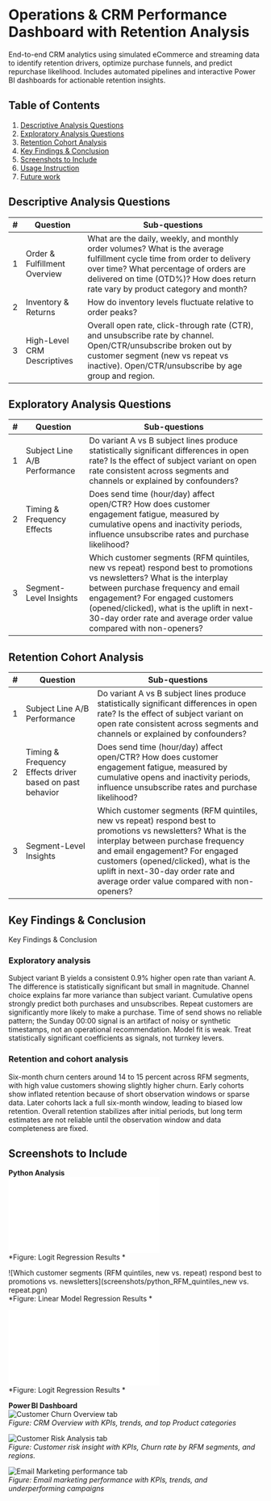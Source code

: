 # Operations & CRM Performance Dashboard with Retention Analysis

End-to-end CRM analytics using simulated eCommerce and streaming data to identify retention drivers, optimize purchase funnels, and predict repurchase likelihood. Includes automated pipelines and interactive Power BI dashboards for actionable retention insights.

## Table of Contents  
1. [Descriptive Analysis Questions](#descriptive-analysis-questions)  
2. [Exploratory Analysis Questions](#exploratory-analysis-questions)  
3. [Retention Cohort Analysis](#retention-cohort-analysis)  
4. [Key Findings & Conclusion](#key-findings--conclusion)  
5. [Screenshots to Include](#screenshots-to-include)  
6. [Usage Instruction](#usage-instruction)  
7. [Future work](#future-work)

## Descriptive Analysis Questions

| #  | Question | Sub-questions |
|---|------------------------------------------------|---------------|
| 1  | Order & Fulfillment Overview | What are the daily, weekly, and monthly order volumes? What is the average fulfillment cycle time from order to delivery over time? What percentage of orders are delivered on time (OTD%)? How does return rate vary by product category and month? |
| 2  | Inventory & Returns | How do inventory levels fluctuate relative to order peaks? |
| 3  | High-Level CRM Descriptives | Overall open rate, click-through rate (CTR), and unsubscribe rate by channel. Open/CTR/unsubscribe broken out by customer segment (new vs repeat vs inactive). Open/CTR/unsubscribe by age group and region. |

## Exploratory Analysis Questions

| #  | Question | Sub-questions |
|----|------------------------------------------------|---------------|
| 1  | Subject Line A/B Performance | Do variant A vs B subject lines produce statistically significant differences in open rate? Is the effect of subject variant on open rate consistent across segments and channels or explained by confounders? |
| 2  | Timing & Frequency Effects | Does send time (hour/day) affect open/CTR? How does customer engagement fatigue, measured by cumulative opens and inactivity periods, influence unsubscribe rates and purchase likelihood? |
| 3  | Segment-Level Insights | Which customer segments (RFM quintiles, new vs repeat) respond best to promotions vs newsletters? What is the interplay between purchase frequency and email engagement? For engaged customers (opened/clicked), what is the uplift in next-30-day order rate and average order value compared with non-openers? |

## Retention Cohort Analysis

| #  | Question | Sub-questions |
|----|------------------------------------------------|---------------|
| 1  | Subject Line A/B Performance | Do variant A vs B subject lines produce statistically significant differences in open rate? Is the effect of subject variant on open rate consistent across segments and channels or explained by confounders? |
| 2  | Timing & Frequency Effects driver based on past behavior | Does send time (hour/day) affect open/CTR? How does customer engagement fatigue, measured by cumulative opens and inactivity periods, influence unsubscribe rates and purchase likelihood? |
| 3  | Segment-Level Insights | Which customer segments (RFM quintiles, new vs repeat) respond best to promotions vs newsletters? What is the interplay between purchase frequency and email engagement? For engaged customers (opened/clicked), what is the uplift in next-30-day order rate and average order value compared with non-openers? |

## Key Findings & Conclusion  
Key Findings & Conclusion

### Exploratory analysis

Subject variant B yields a consistent 0.9% higher open rate than variant A. The difference is statistically significant but small in magnitude. Channel choice explains far more variance than subject variant. Cumulative opens strongly predict both purchases and unsubscribes. Repeat customers are significantly more likely to make a purchase. Time of send shows no reliable pattern; the Sunday 00:00 signal is an artifact of noisy or synthetic timestamps, not an operational recommendation. Model fit is weak. Treat statistically significant coefficients as signals, not turnkey levers.

### Retention and cohort analysis

Six-month churn centers around 14 to 15 percent across RFM segments, with high value customers showing slightly higher churn. Early cohorts show inflated retention because of short observation windows or sparse data. Later cohorts lack a full six-month window, leading to biased low retention. Overall retention stabilizes after initial periods, but long term estimates are not reliable until the observation window and data completeness are fixed.


## Screenshots to Include

**Python Analysis**  
![Is the effect of subject variant on open rate consistent across segments and channels, or explained by confounders?](screenshots/python_Model_Significance_Order.pgn)  
*Figure: Logit Regression Results *  

![Which customer segments (RFM quintiles, new vs. repeat) respond best to promotions vs. newsletters](screenshots/python_RFM_quintiles_new vs. repeat.pgn)  
*Figure: Linear Model Regression Results  *  

![How does customer engagement fatigue-measured by cumulative opens and inactivity periods-influence unsubscribe rates and purchase likelihood?](screenshots/python_purchase_summary.pgn)  
*Figure:  Logit Regression Results *  



**Power BI Dashboard**  
![Customer Churn Overview tab](screenshots/CRM_overview_tab)  
*Figure: CRM Overview with KPIs, trends, and top Product categories*

![Customer Risk Analysis tab](screenshots/customer_risk_analysis_tab)  
*Figure: Customer risk insight with KPIs, Churn rate by RFM segments, and regions.*

![Email Marketing performance tab](screenshots/email_marketing_performance_tab)  
*Figure: Email marketing performance with KPIs, trends, and underperforming campaigns*




